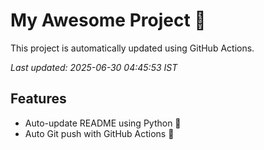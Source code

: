 # My Awesome Project 🚀

This project is automatically updated using GitHub Actions.

_Last updated: 2025-06-30 04:45:53 IST_

## Features
- Auto-update README using Python 🐍
- Auto Git push with GitHub Actions 🤖
